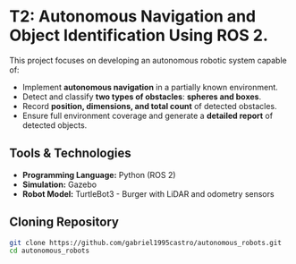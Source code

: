# T2: Autonomous Navigation and Object Identification Using ROS 2.

This project focuses on developing an autonomous robotic system capable of:

- Implement **autonomous navigation** in a partially known environment.
- Detect and classify **two types of obstacles**: **spheres and boxes**.
- Record **position, dimensions, and total count** of detected obstacles.
- Ensure full environment coverage and generate a **detailed report** of detected objects.
  
## Tools & Technologies

- **Programming Language:** Python (ROS 2)
- **Simulation:** Gazebo
- **Robot Model:** TurtleBot3 - Burger with LiDAR and odometry sensors

## Cloning Repository

```bash 
git clone https://github.com/gabriel1995castro/autonomous_robots.git
cd autonomous_robots
```
